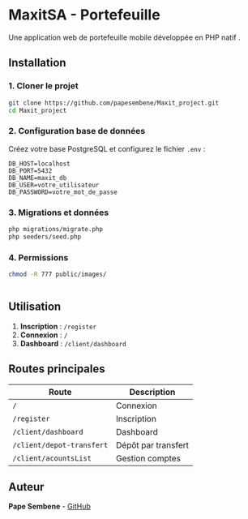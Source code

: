 # MaxitSA - Portefeuille 

Une application web de portefeuille mobile développée en PHP natif .

##  Installation

### 1. Cloner le projet
```bash
git clone https://github.com/papesembene/Maxit_project.git
cd Maxit_project
```

### 2. Configuration base de données
Créez votre base PostgreSQL et configurez le fichier `.env` :

```env
DB_HOST=localhost
DB_PORT=5432
DB_NAME=maxit_db
DB_USER=votre_utilisateur
DB_PASSWORD=votre_mot_de_passe
```

### 3. Migrations et données
```bash
php migrations/migrate.php
php seeders/seed.php
```

### 4. Permissions
```bash
chmod -R 777 public/images/



```
##  Utilisation

1. **Inscription** : `/register`
2. **Connexion** : `/`
3. **Dashboard** : `/client/dashboard`

##  Routes principales

| Route | Description |
|-------|-------------|
| `/` | Connexion |
| `/register` | Inscription |
| `/client/dashboard` | Dashboard |
| `/client/depot-transfert` | Dépôt par transfert |
| `/client/acountsList` | Gestion comptes |

##  Auteur
**Pape Sembene** - [GitHub](https://github.com/papesembene)
